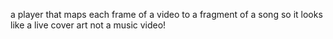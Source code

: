 a player that maps each frame of a video to a fragment of a song so it looks like a live cover art not a music video!